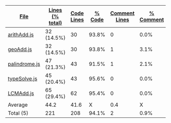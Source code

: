 
|[File](https://github.com/Agentx1943/APCSp-CreationProject/tree/main/statistics%2Fjavascript%2Fname_ascending.md%2F)|[Lines (% total)](https://github.com/Agentx1943/APCSp-CreationProject/tree/main/statistics%2Fjavascript%2Flines_descending.md%2F)|[Code Lines](https://github.com/Agentx1943/APCSp-CreationProject/tree/main/statistics%2Fjavascript%2Fcode_descending.md%2F)|[% Code](https://github.com/Agentx1943/APCSp-CreationProject/tree/main/statistics%2Fjavascript%2Fproportion_code_descending.md%2F)|[Comment Lines](https://github.com/Agentx1943/APCSp-CreationProject/tree/main/statistics%2Fjavascript%2Fcomments_descending.md%2F)|[% Comment](https://github.com/Agentx1943/APCSp-CreationProject/tree/main/statistics%2Fjavascript%2Fproportion_comments_descending.md%2F)|[Blank Lines](https://github.com/Agentx1943/APCSp-CreationProject/tree/main/statistics%2Fjavascript%2Fblanks_descending.md%2F)|[% Blank](https://github.com/Agentx1943/APCSp-CreationProject/tree/main/statistics%2Fjavascript%2Fproportion_blanks_descending.md%2F)|
| --- | --- | --- | --- | --- | --- | --- | --- |
|[arithAdd.js](https://github.com/Agentx1943/APCSp-CreationProject/tree/main/src%2FarithAdd.js)|32 (14.5%)|30|93.8%|0|0.0%|2|6.3%|
|[geoAdd.js](https://github.com/Agentx1943/APCSp-CreationProject/tree/main/src%2FgeoAdd.js)|32 (14.5%)|30|93.8%|1|3.1%|1|3.1%|
|[palindrome.js](https://github.com/Agentx1943/APCSp-CreationProject/tree/main/src%2Fpalindrome.js)|47 (21.3%)|43|91.5%|1|2.1%|3|6.4%|
|[typeSolve.js](https://github.com/Agentx1943/APCSp-CreationProject/tree/main/src%2FtypeSolve.js)|45 (20.4%)|43|95.6%|0|0.0%|2|4.4%|
|[LCMAdd.js](https://github.com/Agentx1943/APCSp-CreationProject/tree/main/src%2FLCMAdd.js)|65 (29.4%)|62|95.4%|0|0.0%|3|4.6%|
|Average |44.2|41.6|X|0.4|X|2.2|X|
|Total (5)|221|208|94.1%|2| 0.9%|11|5.0%|